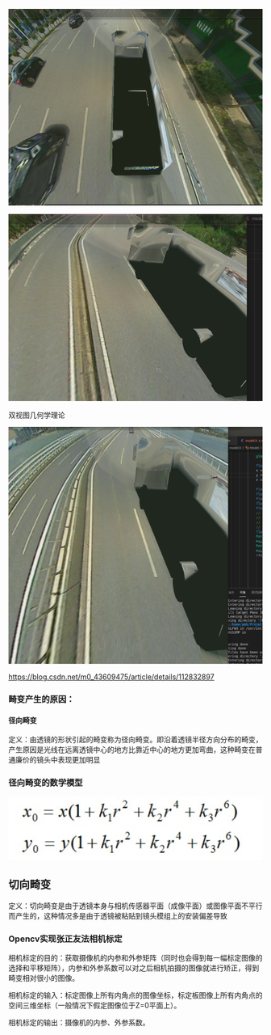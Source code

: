 







![image-20211014164654091](10.14日报.assets/image-20211014164654091.png)







![image-20211014171600146](10.14日报.assets/image-20211014171600146.png)



双视图几何学理论





![image-20211014172111478](10.14日报.assets/image-20211014172111478.png)



https://blog.csdn.net/m0_43609475/article/details/112832897

### 畸变产生的原因：

#### 径向畸变

定义：由透镜的形状引起的畸变称为径向畸变。即沿着透镜半径方向分布的畸变，产生原因是光线在远离透镜中心的地方比靠近中心的地方更加弯曲，这种畸变在普通廉价的镜头中表现更加明显

### 径向畸变的数学模型

![image-20211014145201375](10.14日报.assets/image-20211014145201375.png)





## 切向畸变

定义：切向畸变是由于透镜本身与相机传感器平面（成像平面）或图像平面不平行而产生的，这种情况多是由于透镜被粘贴到镜头模组上的安装偏差导致

### Opencv实现张正友法相机标定

相机标定的目的：获取摄像机的内参和外参矩阵（同时也会得到每一幅标定图像的选择和平移矩阵），内参和外参系数可以对之后相机拍摄的图像就进行矫正，得到畸变相对很小的图像。

相机标定的输入：标定图像上所有内角点的图像坐标，标定板图像上所有内角点的空间三维坐标（一般情况下假定图像位于Z=0平面上）。

相机标定的输出：摄像机的内参、外参系数。

